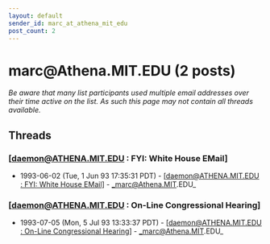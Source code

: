 ```yaml
---
layout: default
sender_id: marc_at_athena_mit_edu
post_count: 2
---
```


# marc<span>@</span>Athena.MIT.EDU (2 posts)

_Be aware that many list participants used multiple email addresses over their time active on the list. As such this page may not contain all threads available._

## Threads

### [daemon@ATHENA.MIT.EDU : FYI: White House EMail]
+ 1993-06-02 (Tue, 1 Jun 93 17:35:31 PDT) - [[daemon@ATHENA.MIT.EDU : FYI: White House EMail]](/archive/1993/06/220bb8766b5049439f7a7245f2578a1bc38fdccf190589008711a2dae07a6af0) - _marc@Athena.MIT.EDU_

### [daemon@ATHENA.MIT.EDU : On-Line Congressional Hearing]
+ 1993-07-05 (Mon, 5 Jul 93 13:33:37 PDT) - [[daemon@ATHENA.MIT.EDU : On-Line Congressional Hearing]](/archive/1993/07/409724148aec96d9f80a4dba536b4bb7e06c49355abc6bb8a3f395cf21254e5c) - _marc@Athena.MIT.EDU_

